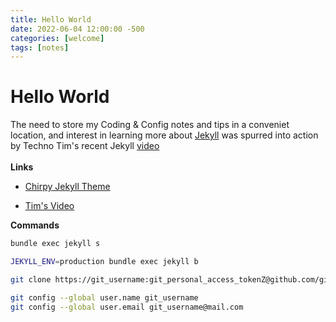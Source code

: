```yaml
---
title: Hello World
date: 2022-06-04 12:00:00 -500
categories: [welcome]
tags: [notes]
---
```



# Hello World

The need to store my Coding & Config notes and tips in a conveniet location, and interest in learning more about [Jekyll](https://jekyllrb.com) was spurred into action by Techno Tim's recent Jekyll [video](https://youtube.com/watch?v=F8iOU1ci19Q)
<br/><br/>
**Links**

- [Chirpy Jekyll Theme](https://github.com/cotes2020/jekyll-theme-chirpy)

- [Tim's Video](https://youtube.com/watch?v=F8iOU1ci19Q)


**Commands**

```bash
bundle exec jekyll s

JEKYLL_ENV=production bundle exec jekyll b

git clone https://git_username:git_personal_access_tokenZ@github.com/git_username/git_username.github.io.git

git config --global user.name git_username
git config --global user.email git_username@mail.com
```